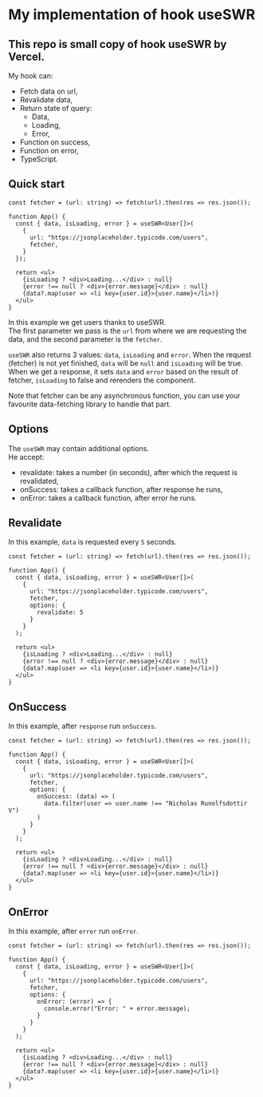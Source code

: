 # My implementation of hook useSWR
## This repo is small copy of hook useSWR by Vercel.

My hook can:
- Fetch data on url,
- Revalidate data,
- Return state of query: 
  - Data,
  - Loading,
  - Error,
- Function on success,
- Function on error,
- TypeScript.

## Quick start

```tsx
const fetcher = (url: string) => fetch(url).then(res => res.json());

function App() {
  const { data, isLoading, error } = useSWR<User[]>(
    {
      url: "https://jsonplaceholder.typicode.com/users",
      fetcher,
    }
  });

  return <ul>
    {isLoading ? <div>Loading...</div> : null}
    {error !== null ? <div>{error.message}</div> : null}
    {data?.map(user => <li key={user.id}>{user.name}</li>)}
  </ul>
}
```
In this example we get users thanks to useSWR. <br />
The first parameter we pass is the `url` from where we are requesting the data, and the second parameter is the `fetcher`. <br />

`useSWR` also returns 3 values: `data`, `isLoading` and `error`. 
When the request (fetcher) is not yet finished, `data` will be `null` and `isLoading` will be true.
When we get a response, it sets `data` and `error` based on the result of fetcher, `isLoading` to false and rerenders the component. <br />

Note that fetcher can be any asynchronous function, you can use your favourite data-fetching library to handle that part.

## Options
The `useSWR` may contain additional options. <br />
He accept: 
- revalidate: takes a number (in seconds), after which the request is revalidated,
- onSuccess: takes a callback function, after response he runs,
- onError: takes a callback function, after error he runs.

## Revalidate
In this example, `data` is requested every `5` seconds.
```tsx
const fetcher = (url: string) => fetch(url).then(res => res.json());

function App() {
  const { data, isLoading, error } = useSWR<User[]>(
    {
      url: "https://jsonplaceholder.typicode.com/users",
      fetcher,
      options: {
        revalidate: 5
      }
    }
  );

  return <ul>
    {isLoading ? <div>Loading...</div> : null}
    {error !== null ? <div>{error.message}</div> : null}
    {data?.map(user => <li key={user.id}>{user.name}</li>)}
  </ul>
}
```

## OnSuccess
In this example, after `response` run `onSuccess`.
```tsx
const fetcher = (url: string) => fetch(url).then(res => res.json());

function App() {
  const { data, isLoading, error } = useSWR<User[]>(
    {
      url: "https://jsonplaceholder.typicode.com/users",
      fetcher,
      options: {
        onSuccess: (data) => (
          data.filter(user => user.name !== "Nicholas Runolfsdottir V")
        )
      }
    }
  );

  return <ul>
    {isLoading ? <div>Loading...</div> : null}
    {error !== null ? <div>{error.message}</div> : null}
    {data?.map(user => <li key={user.id}>{user.name}</li>)}
  </ul>
}
```

## OnError
In this example, after `error` run `onError`.
```tsx
const fetcher = (url: string) => fetch(url).then(res => res.json());

function App() {
  const { data, isLoading, error } = useSWR<User[]>(
    {
      url: "https://jsonplaceholder.typicode.com/users",
      fetcher,
      options: {
        onError: (error) => {
          console.error("Error: " + error.message);
        }
      }
    }
  );

  return <ul>
    {isLoading ? <div>Loading...</div> : null}
    {error !== null ? <div>{error.message}</div> : null}
    {data?.map(user => <li key={user.id}>{user.name}</li>)}
  </ul>
}
```